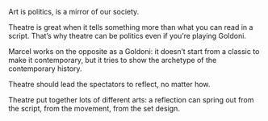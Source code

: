 Art is politics, is a mirror of our society.

Theatre is great when it tells something more than what you can read in a script. That’s why theatre can be politics even if you’re playing Goldoni.

Marcel works on the opposite as a Goldoni: it doesn’t start from a classic to make it contemporary, but it tries to show the archetype of the contemporary history.

<!-- All the Italian contemporary history is based on the Italian national obsession, Mr Berlusconi (who has obsessed the international press as well), who was able to change through his  media the concepts of women, of success, of morality, of right and wrong.  -->

Theatre should lead the spectators to reflect, no matter how.

Theatre put together lots of different arts: a reflection can spring out from the script, from the movement, from the set design.
